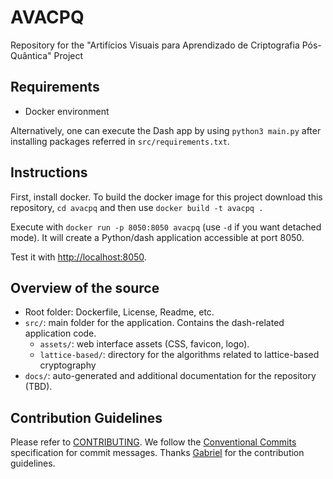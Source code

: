 # AVACPQ

Repository for the "Artifícios Visuais para Aprendizado de Criptografia Pós-Quântica" Project

## Requirements

- Docker environment

Alternatively, one can execute the Dash app by using `python3 main.py` after installing packages referred in `src/requirements.txt`. 


## Instructions

First, install docker. To build the docker image for this project download this repository, `cd avacpq` and then use `docker build -t avacpq .`

Execute with `docker run -p 8050:8050 avacpq` (use `-d` if you want detached mode). It will create a Python/dash application accessible at port 8050.

Test it with [http://localhost:8050](http://localhost:8050).


## Overview of the source

- Root folder: Dockerfile, License, Readme, etc.
- `src/`: main folder for the application. Contains the dash-related application code.
    - `assets/`: web interface assets (CSS, favicon, logo).
    - `lattice-based/`: directory for the algorithms related to lattice-based cryptography
- `docs/`: auto-generated and additional documentation for the repository (TBD).

## Contribution Guidelines

Please refer to [CONTRIBUTING](./CONTRIBUTING.md). We follow the [Conventional Commits](https://www.conventionalcommits.org/)
specification for commit messages. Thanks [Gabriel](https://github.com/gabrielzschmitz) for the contribution guidelines.
